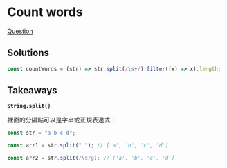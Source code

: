 # Count words

[Question](https://www.codewars.com/kata/570cc83df616a85944001315/javascript)

## Solutions

```javascript
const countWords = (str) => str.split(/\s+/).filter((x) => x).length;
```

## Takeaways

**`String.split()`**

裡面的分隔點可以是字串或正規表達式：

```javascript
const str = "a b c d";

const arr1 = str.split(" "); // ['a', 'b', 'c', 'd']

const arr2 = str.split(/\s/g); // ['a', 'b', 'c', 'd']
```
